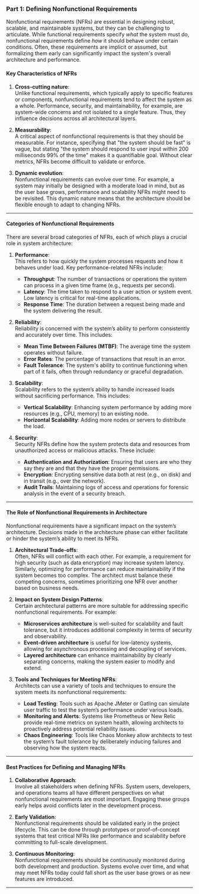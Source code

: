 ### Part 1: **Defining Nonfunctional Requirements**

Nonfunctional requirements (NFRs) are essential in designing robust, scalable, and maintainable systems, but they can be challenging to articulate. While functional requirements specify *what* the system must do, nonfunctional requirements define *how* it should behave under certain conditions. Often, these requirements are implicit or assumed, but formalizing them early can significantly impact the system's overall architecture and performance.

#### **Key Characteristics of NFRs**
1. **Cross-cutting nature**:  
   Unlike functional requirements, which typically apply to specific features or components, nonfunctional requirements tend to affect the system as a whole. Performance, security, and maintainability, for example, are system-wide concerns and not isolated to a single feature. Thus, they influence decisions across all architectural layers.

2. **Measurability**:  
   A critical aspect of nonfunctional requirements is that they should be measurable. For instance, specifying that "the system should be fast" is vague, but stating "the system should respond to user input within 200 milliseconds 99% of the time" makes it a quantifiable goal. Without clear metrics, NFRs become difficult to validate or enforce.

3. **Dynamic evolution**:  
   Nonfunctional requirements can evolve over time. For example, a system may initially be designed with a moderate load in mind, but as the user base grows, performance and scalability NFRs might need to be revisited. This dynamic nature means that the architecture should be flexible enough to adapt to changing NFRs.

---

#### **Categories of Nonfunctional Requirements**

There are several broad categories of NFRs, each of which plays a crucial role in system architecture:

1. **Performance**:  
   This refers to how quickly the system processes requests and how it behaves under load. Key performance-related NFRs include:
    - **Throughput**: The number of transactions or operations the system can process in a given time frame (e.g., requests per second).
    - **Latency**: The time taken to respond to a user action or system event. Low latency is critical for real-time applications.
    - **Response Time**: The duration between a request being made and the system delivering the result.

2. **Reliability**:  
   Reliability is concerned with the system’s ability to perform consistently and accurately over time. This includes:
    - **Mean Time Between Failures (MTBF)**: The average time the system operates without failure.
    - **Error Rates**: The percentage of transactions that result in an error.
    - **Fault Tolerance**: The system's ability to continue functioning when part of it fails, often through redundancy or graceful degradation.

3. **Scalability**:  
   Scalability refers to the system’s ability to handle increased loads without sacrificing performance. This includes:
    - **Vertical Scalability**: Enhancing system performance by adding more resources (e.g., CPU, memory) to an existing node.
    - **Horizontal Scalability**: Adding more nodes or servers to distribute the load.

4. **Security**:  
   Security NFRs define how the system protects data and resources from unauthorized access or malicious attacks. These include:
    - **Authentication and Authorization**: Ensuring that users are who they say they are and that they have the proper permissions.
    - **Encryption**: Encrypting sensitive data both at rest (e.g., on disk) and in transit (e.g., over the network).
    - **Audit Trails**: Maintaining logs of access and operations for forensic analysis in the event of a security breach.

---

#### **The Role of Nonfunctional Requirements in Architecture**

Nonfunctional requirements have a significant impact on the system’s architecture. Decisions made in the architecture phase can either facilitate or hinder the system’s ability to meet its NFRs.

1. **Architectural Trade-offs**:  
   Often, NFRs will conflict with each other. For example, a requirement for high security (such as data encryption) may increase system latency. Similarly, optimizing for performance can reduce maintainability if the system becomes too complex. The architect must balance these competing concerns, sometimes prioritizing one NFR over another based on business needs.

2. **Impact on System Design Patterns**:  
   Certain architectural patterns are more suitable for addressing specific nonfunctional requirements. For example:
    - **Microservices architecture** is well-suited for scalability and fault tolerance, but it introduces additional complexity in terms of security and observability.
    - **Event-driven architecture** is useful for low-latency systems, allowing for asynchronous processing and decoupling of services.
    - **Layered architecture** can enhance maintainability by clearly separating concerns, making the system easier to modify and extend.

3. **Tools and Techniques for Meeting NFRs**:  
   Architects can use a variety of tools and techniques to ensure the system meets its nonfunctional requirements:
    - **Load Testing**: Tools such as Apache JMeter or Gatling can simulate user traffic to test the system’s performance under various loads.
    - **Monitoring and Alerts**: Systems like Prometheus or New Relic provide real-time metrics on system health, allowing architects to proactively address potential reliability issues.
    - **Chaos Engineering**: Tools like Chaos Monkey allow architects to test the system’s fault tolerance by deliberately inducing failures and observing how the system reacts.

---

#### **Best Practices for Defining and Managing NFRs**

1. **Collaborative Approach**:  
   Involve all stakeholders when defining NFRs. System users, developers, and operations teams all have different perspectives on what nonfunctional requirements are most important. Engaging these groups early helps avoid conflicts later in the development process.

2. **Early Validation**:  
   Nonfunctional requirements should be validated early in the project lifecycle. This can be done through prototypes or proof-of-concept systems that test critical NFRs like performance and scalability before committing to full-scale development.

3. **Continuous Monitoring**:  
   Nonfunctional requirements should be continuously monitored during both development and production. Systems evolve over time, and what may meet NFRs today could fall short as the user base grows or as new features are introduced.

---
